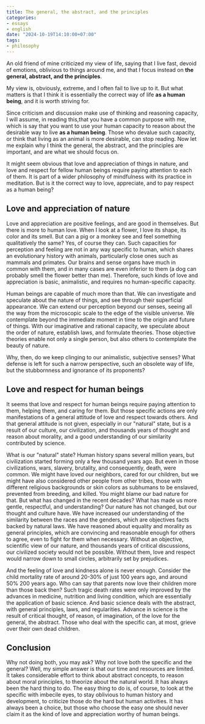 ```yaml
---
title: The general, the abstract, and the principles
categories:
- essays
- english
date: "2024-10-19T14:10:00+07:00"
tags:
- philosophy
---
```


An old friend of mine criticized my view of life, saying that I live fast, devoid of emotions,
oblivious to things around me, and that I focus instead on **the general, abstract, and the principles**.

My view is, obviously, extreme, and I often fail to live up to it.
But what matters is that I think it is essentially the correct way of life **as a human being**, and it is worth striving for.

Since criticism and discussion make use of thinking and reasoning capacity,
I will assume, in reading this,that you have a common purpose with me,
which is say that you want to use your human capacity to reason about the desirable way to live **as a human being**.
Those who devalue such capacity, or think that living as an animal is more desirable, can stop reading.
Now let me explain why I think the general, the abstract, and the principles are important, and are what we should focus on.

It might seem obvious that love and appreciation of things in nature,
and love and respect for fellow human beings require paying attention to each of them.
It is part of a wider philosophy of mindfulness with its practice in meditation.
But is it the correct way to love, appreciate, and to pay respect as a human being?

## Love and appreciation of nature

Love and appreciation are positive feelings, and are good in themselves. But there is more to human love.
When I look at a flower, I love its shape, its color and its smell.
But can a pig or a monkey see and feel something qualitatively the same? Yes, of course they can.
Such capacities for perception and feeling are not in any way specific to human,
which shares an evolutionary history with animals, particularly close ones such as mammals and primates.
Our brains and sense organs have much in common with them, and in many cases are even inferior to them
(a dog can probably smell the flower better than me). Therefore, such kinds of love and appreciation is basic,
animalistic, and requires no human-specific capacity.

Human beings are capable of much more than that. We can investigate and speculate about the nature of things,
and see through their superficial appearance. We can extend our perception beyond our senses,
seeing all the way from the microscopic scale to the edge of the visible universe.
We contemplate beyond the immediate moment in time to the origin and future of things.
With our imaginative and rational capacity, we speculate about the order of nature, establish laws,
and formulate theories. Those objective theories enable not only a single person,
but also others to contemplate the beauty of nature.

Why, then, do we keep clinging to our animalistic, subjective senses?
What defense is left for such a narrow perspective, such an obsolete way of life,
but the stubbornness and ignorance of its proponents?

## Love and respect for human beings

It seems that love and respect for human beings require paying attention to them, helping them, and caring for them.
But those specific actions are only manifestations of a general attitude of love and respect towards others.
And that general attitude is not given, especially in our "natural" state, but is a result of our culture,
our civilization, and thousands years of thought and reason about morality,
and a good understanding of our similarity contributed by science.

What is our "natural" state? Human history spans several million years,
but civilization started forming only a few thousand years ago.
But even in those civilizations, wars, slavery, brutality, and consequently, death, were common.
We might have loved our neighbors, cared for our children,
but we might have also considered other people from other tribes,
those with different religious backgrounds or skin colors as subhumans to be enslaved, prevented from breeding, and killed.
You might blame our bad nature for that. But what has changed in the recent decades?
What has made us more gentle, respectful, and understanding? Our nature has not changed,
but our thought and culture have. We have increased our understanding of the similarity between the races and the genders,
which are objectives facts backed by natural laws. We have reasoned about equality and morality as general principles,
which are convincing and reasonable enough for others to agree, even to fight for them when necessary.
Without an objective, scientific view of our nature, and thousands years of critical discussions,
our civilized society would not be possible.
Without them, love and respect would narrow down to small circles, arbitrarily set by prejudices.

And the feeling of love and kindness alone is never enough.
Consider the child mortality rate of around 20-30% of just 100 years ago, and around 50% 200 years ago.
Who can say that parents now love their children more than those back then?
Such tragic death rates were only improved by the advances in medicine, nutrition and living condition,
which are essentially the application of basic science. And basic science deals with the abstract,
with general principles, laws, and regularities.
Advance in science is the result of critical thought, of reason, of imagination, of the love for the general, the abstract.
Those who deal with the specific can, at most, grieve over their own dead children.

## Conclusion

Why not doing both, you may ask? Why not love both the specific and the general?
Well, my simple answer is that our time and resources are limited.
It takes considerable effort to think about abstract concepts, to reason about moral principles,
to theorize about the natural world. It has always been the hard thing to do.
The easy thing to do is, of course, to look at the specific with imbecile eyes,
to stay oblivious to human history and development, to criticize those do the hard but human activities.
It has always been a choice,
but those who choose the easy one should never claim it as the kind of love and appreciation worthy of human beings.